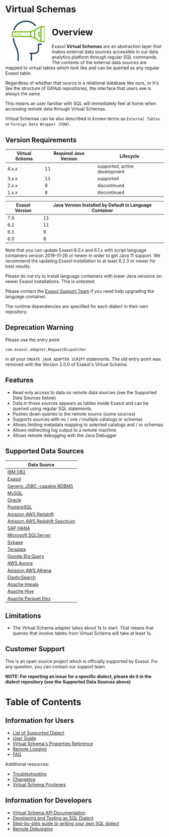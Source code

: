 # Virtual Schemas 

<img alt="virtual-schemas logo" src="doc/images/virtual-schemas_128x128.png" style="float:left; padding:0px 10px 10px 10px;"/>

# Overview

Exasol **Virtual Schemas** are an abstraction layer that makes external data sources accessible in our data analytics platform through regular SQL commands. The contents of the external data sources are mapped to virtual tables which look like and can be queried as any regular Exasol table.

Regardless of whether that source is a relational database like ours, or it's like the structure of GitHub repositories, the interface that users see is always the same.

This means an user familiar with SQL will immediately feel at home when accessing remote data through Virtual Schemas.

Virtual Schemas can be also described in known terms as `External Tables` or `Foreign Data Wrapper (FDW)`.


## Version Requirements

Virtual Schema  | Required Java Version | Lifecycle
----------------|-----------------------|--------------------------------
4.x.x           |                    11 | supported, active development
3.x.x           |                    11 | supported
2.x.x           |                     9 | discontinued
1.x.x           |                     8 | discontinued

Exasol Version  | Java Version Installed by Default in Language Container
----------------|--------------------------------------------------------
7.0             | 11
6.2             | 11
6.1             | 9
6.0             | 8

Note that you can update Exasol 6.0.x and 6.1.x with script language containers version 2019-11-26 or newer in order to get Java 11 support. We recommend the updating Exasol installation to at least 6.2.3 or newer for best results.

Please do not try to install language containers with lower Java versions on newer Exasol installations. This is untested.

Please contact the [Exasol Support Team](https://www.exasol.com/portal/display/EXA/Support+Dashboard) if you need help upgrading the language container.

The runtime dependencies are specified for each dialect in their own repository.

## Deprecation Warning

Please use the entry point

    com.exasol.adapter.RequestDispatcher

in all your `CREATE JAVA ADAPTER SCRIPT` statements. The old entry point was removed with the Version 2.0.0 of Exasol's Virtual Schema.

## Features

* Read only access to data on remote data sources (see the Supported Data Sources below)
* Data in those sources appears as tables inside Exasol and can be queried using regular SQL statements.
* Pushes down queries to the remote source (some sources)
* Supports sources with no / one / multiple catalogs or schemas
* Allows limiting metadata mapping to selected catalogs and / or schemas
* Allows redirecting log output to a remote machine
* Allows remote debugging with the Java Debugger

## Supported Data Sources

| Data Source                                       |
|---------------------------------------------------|
| [IBM DB2][db2-dialect-doc]                        |
| [Exasol][exasol-dialect-doc]                      |
| [Generic JDBC-capable RDBMS][generic-dialect-doc] |
| [MySQL][mysql-dialect-doc]                        |
| [Oracle][oracle-dialect-doc]                      |
| [PostgreSQL][postgresql-dialect-doc]              |
| [Amazon AWS Redshift][redshift-dialect-doc]       |
| [Amazon AWS Redshift Spectrum][redshift-spectrum] |
| [SAP HANA][sap-hana-dialect-doc]                  |
| [Microsoft SQLServer][sql-server-dialect-doc]     |
| [Sybase][sybase-dialect-doc]                      |
| [Teradata][teradata-dialect-doc]                  |
| [Google Big Query][big-query-dialect-doc]         |
| [AWS Aurora][aurora-dialect-doc]                  |
| [Amazon AWS Athena][athena-dialect-doc]           |
| [ElasticSearch][elasticsearch-dialect-doc]        |
| [Apache Impala][impala-dialect-doc]               |
| [Apache Hive][hive-dialect-doc]                   |
| [Apache Parquet files][apache-parquet]            |

## Limitations

* The Virtual Schema adapter takes about 1s to start.
That means that queries that involve tables from Virtual Schema will take at least 1s. 

## Customer Support

This is an open source project which is officially supported by Exasol. For any question, you can contact our support team.

**NOTE: For reporting an issue for a specific dialect, please do it in the dialect repository (see the Supported Data Sources above)**

# Table of Contents

## Information for Users

* [List of Supported Dialect](doc/user-guide/dialects.md)
* [User Guide](https://docs.exasol.com/database_concepts/virtual_schemas.htm)
* [Virtual Schema's Properties Reference](https://docs.exasol.com/database_concepts/virtual_schema/adapter_properties.htm)
* [Remote Logging](https://docs.exasol.com/database_concepts/virtual_schema/logging.htm)
* [FAQ](doc/user-guide/faq.md)

Additional resources:

* [Troubleshooting](doc/user-guide/troubleshooting.md)
* [Changelog](doc/changes/changelog.md)
* [Virtual Schema Privileges](https://docs.exasol.com/database_concepts/virtual_schema/virtual_schema_privilege.htm)

## Information for Developers 

* [Virtual Schema API Documentation][vs-api]
* [Developing and Testing an SQL Dialect][developing-dialect]
* [Step-by-step guide to writing your own SQL dialect][step-be-step-developing-guide]
* [Remote Debugging][remote-debugging]

[athena-dialect-doc]: https://github.com/exasol/athena-virtual-schema/blob/main/doc/user_guide/athena_user_guide.md
[aurora-dialect-doc]: doc/dialects/aurora.md
[big-query-dialect-doc]: https://github.com/exasol/bigquery-virtual-schema/blob/main/doc/user_guide/bigquery_user_guide.md
[db2-dialect-doc]: https://github.com/exasol/db2-virtual-schema/blob/main/doc/user_guide/db2_user_guide.md
[exasol-dialect-doc]: https://github.com/exasol/exasol-virtual-schema/blob/main/doc/dialects/exasol.md
[hive-dialect-doc]: https://github.com/exasol/hive-virtual-schema/blob/main/doc/user_guide/hive_user_guide.md
[impala-dialect-doc]: https://github.com/exasol/impala-virtual-schema/blob/main/doc/user_guide/impala_user_guide.md
[mysql-dialect-doc]: https://github.com/exasol/mysql-virtual-schema/blob/main/doc/user_guide/mysql_user_guide.md
[oracle-dialect-doc]: https://github.com/exasol/oracle-virtual-schema/blob/main/doc/user_guide/oracle_user_guide.md
[postgresql-dialect-doc]: https://github.com/exasol/postgresql-virtual-schema/blob/main/doc/dialects/postgresql.md
[redshift-dialect-doc]: https://github.com/exasol/redshift-virtual-schema/blob/main/doc/user_guide/redshift_user_guide.md
[sap-hana-dialect-doc]: https://github.com/exasol/hana-virtual-schema/blob/main/doc/user_guide/user_guide.md
[sql-server-dialect-doc]: https://github.com/exasol/sqlserver-virtual-schema/blob/main/doc/user_guide/sqlserver_user_guide.md
[sybase-dialect-doc]: https://github.com/exasol/sybase-virtual-schema/blob/main/doc/user_guide/sybase_user_guide.md
[teradata-dialect-doc]: https://github.com/exasol/teradata-virtual-schema/blob/main/doc/dialects/teradata.md
[elasticsearch-dialect-doc]: https://github.com/exasol/elasticsearch-virtual-schema/blob/main/doc/dialects/elasticsearch_sql_user_guide.md
[redshift-spectrum]: https://docs.aws.amazon.com/redshift/latest/dg/c-using-spectrum.html
[apache-parquet]: https://parquet.apache.org/documentation/latest/
[generic-dialect-doc]: https://github.com/exasol/generic-virtual-schema

[vs-api]: https://github.com/exasol/virtual-schema-common-java/blob/master/doc/development/api/virtual_schema_api.md
[developing-dialect]: https://github.com/exasol/virtual-schema-common-jdbc/blob/main/doc/development/developing_a_dialect.md
[remote-debugging]: https://github.com/exasol/virtual-schema-common-jdbc/blob/main/doc/development/remote_debugging.md
[step-be-step-developing-guide]: https://github.com/exasol/virtual-schema-common-jdbc/blob/main/doc/development/step_by_step_guide_to_writing_your_own_dialect.md